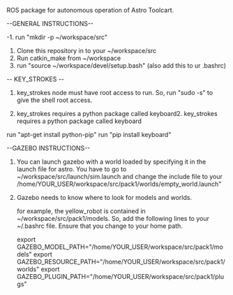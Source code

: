 ROS package for autonomous operation of Astro Toolcart. 

--GENERAL INSTRUCTIONS--

-1. run "mkdir -p ~/workspace/src"  
1. Clone this repository in to your ~/workspace/src
2. Run catkin_make from ~/workspace
3. run "source ~/workspace/devel/setup.bash" (also add this to ur .bashrc)

-- KEY_STROKES --

1. key_strokes node must have root access to run. So, run "sudo -s" to give the shell root access. 

2. key_strokes requires a python package called keyboard2. key_strokes requires a python package called keyboard  

run "apt-get install python-pip"
run "pip install keyboard"

--GAZEBO INSTRUCTIONS--

1. You can launch gazebo with a world loaded by specifying it in the launch file for astro. 
	You have to go to ~/workspace/src/launch/sim.launch and change the include file to your /home/YOUR_USER/workspace/src/pack1/worlds/empty_world.launch" 

2. Gazebo needs to know where to look for models and worlds. 

	for example, the yellow_robot is contained in ~/workspace/src/pack1/models. So, add the following lines to your ~/.bashrc file. Ensure that you change to your home path.  

	export GAZEBO_MODEL_PATH="/home/YOUR_USER/workspace/src/pack1/models"
	export GAZEBO_RESOURCE_PATH="/home/YOUR_USER/workspace/src/pack1/worlds"
	export GAZEBO_PLUGIN_PATH="/home/YOUR_USER/workspace/src/pack1/plugs"


